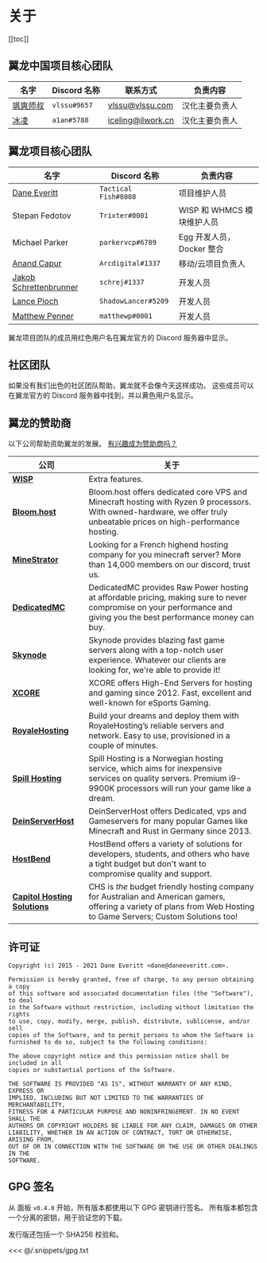 # 关于
[[toc]]

## 翼龙中国项目核心团队
| 名字 | Discord 名称 | 联系方式 | 负责内容 |
| ---- | ------------ | ------ | ---- |
| [飒爽师叔](https://vlssu.com/) | `vlssu#9657` | [vlssu@vlssu.com](mailto:vlssu@vlssu.com) | 汉化主要负责人 |
| [冰凌](https://ilwork.cn/) | `a1an#5788` | [iceling@ilwork.cn](mailto:iceling@ilwork.cn) | 汉化主要负责人 |

## 翼龙项目核心团队
| 名字 | Discord 名称 | 负责内容 |
| ---- | ------------ | ---- |
| [Dane Everitt](https://daneeveritt.com/) | `Tactical Fish#8008` | 项目维护人员 |
| Stepan Fedotov | `Trixter#0001` | WISP 和 WHMCS 模块维护人员 |
| Michael Parker | `parkervcp#6789` | Egg 开发人员，Docker 整合 |
| [Anand Capur](https://anand.io/) | `Arcdigital#1337` | 移动/云项目负责人 |
| [Jakob Schrettenbrunner](https://schrej.net/) | `schrej#1337` | 开发人员 |
| [Lance Pioch](https://lancepioch.com/) | `ShadowLancer#5209` | 开发人员 |
| [Matthew Penner](https://matthewp.io/) | `matthewp#0001` | 开发人员 |

翼龙项目团队的成员用红色用户名在翼龙官方的 Discord 服务器中显示。

## 社区团队
如果没有我们出色的社区团队帮助，翼龙就不会像今天这样成功。 这些成员可以在翼龙官方的 Discord 服务器中找到，并以黄色用户名显示。

## 翼龙的赞助商
以下公司帮助资助翼龙的发展。 [有兴趣成为赞助商吗？](https://github.com/sponsors/DaneEveritt)

| 公司 | 关于 |
| ------- | ----- |
| [**WISP**](https://wisp.gg) | Extra features. |
| [**Bloom.host**](https://bloom.host) | Bloom.host offers dedicated core VPS and Minecraft hosting with Ryzen 9 processors. With owned-hardware, we offer truly unbeatable prices on high-performance hosting. |
| [**MineStrator**](https://minestrator.com/) | Looking for a French highend hosting company for you minecraft server? More than 14,000 members on our discord, trust us. |
| [**DedicatedMC**](https://dedicatedmc.io/) | DedicatedMC provides Raw Power hosting at affordable pricing, making sure to never compromise on your performance and giving you the best performance money can buy. |
| [**Skynode**](https://www.skynode.pro/) | Skynode provides blazing fast game servers along with a top-notch user experience. Whatever our clients are looking for, we're able to provide it! |
| [**XCORE**](https://xcore-server.de/) | XCORE offers High-End Servers for hosting and gaming since 2012. Fast, excellent and well-known for eSports Gaming. |
| [**RoyaleHosting**](https://royalehosting.net/) | Build your dreams and deploy them with RoyaleHosting’s reliable servers and network. Easy to use, provisioned in a couple of minutes. |
| [**Spill Hosting**](https://spillhosting.no/) | Spill Hosting is a Norwegian hosting service, which aims for inexpensive services on quality servers. Premium i9-9900K processors will run your game like a dream. |
| [**DeinServerHost**](https://deinserverhost.de/) | DeinServerHost offers Dedicated, vps and Gameservers for many popular Games like Minecraft and Rust in Germany since 2013. |
| [**HostBend**](https://hostbend.com/) | HostBend offers a variety of solutions for developers, students, and others who have a tight budget but don't want to compromise quality and support. |
| [**Capitol Hosting Solutions**](https://capitolsolutions.cloud/) | CHS is *the* budget friendly hosting company for Australian and American gamers, offering a variety of plans from Web Hosting to Game Servers; Custom Solutions too! |

## 许可证
``` text
Copyright (c) 2015 - 2021 Dane Everitt <dane@daneeveritt.com>.

Permission is hereby granted, free of charge, to any person obtaining a copy
of this software and associated documentation files (the "Software"), to deal
in the Software without restriction, including without limitation the rights
to use, copy, modify, merge, publish, distribute, sublicense, and/or sell
copies of the Software, and to permit persons to whom the Software is
furnished to do so, subject to the following conditions:

The above copyright notice and this permission notice shall be included in all
copies or substantial portions of the Software.

THE SOFTWARE IS PROVIDED "AS IS", WITHOUT WARRANTY OF ANY KIND, EXPRESS OR
IMPLIED, INCLUDING BUT NOT LIMITED TO THE WARRANTIES OF MERCHANTABILITY,
FITNESS FOR A PARTICULAR PURPOSE AND NONINFRINGEMENT. IN NO EVENT SHALL THE
AUTHORS OR COPYRIGHT HOLDERS BE LIABLE FOR ANY CLAIM, DAMAGES OR OTHER
LIABILITY, WHETHER IN AN ACTION OF CONTRACT, TORT OR OTHERWISE, ARISING FROM,
OUT OF OR IN CONNECTION WITH THE SOFTWARE OR THE USE OR OTHER DEALINGS IN THE
SOFTWARE.
```

## GPG 签名
从 面板 `v0.4.0` 开始，所有版本都使用以下 GPG 密钥进行签名。 所有版本都包含一个分离的密钥，用于验证您的下载。

发行版还包括一个 SHA256 校验和。

<<< @/.snippets/gpg.txt
